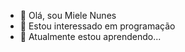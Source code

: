 - 👋 Olá, sou Miele Nunes
- 👀 Estou interessado em programação
- 🌱 Atualmente estou aprendendo...


<!---
mielenunes/mielenunes is a ✨ special ✨ repository because its `README.md` (this file) appears on your GitHub profile.
You can click the Preview link to take a look at your changes.
--->
